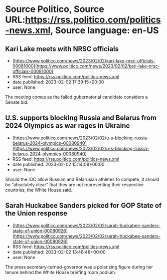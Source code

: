 # Source Politico, Source URL:https://rss.politico.com/politics-news.xml, Source language: en-US

## Kari Lake meets with NRSC officials
 - [https://www.politico.com/news/2023/02/02/kari-lake-nrsc-officials-00081000](https://www.politico.com/news/2023/02/02/kari-lake-nrsc-officials-00081000)
 - RSS feed: https://rss.politico.com/politics-news.xml
 - date published: 2023-02-02 17:39:15+00:00
 - user: None

The meeting comes as the failed gubernatorial candidate considers a Senate bid.

## U.S. supports blocking Russia and Belarus from 2024 Olympics as war rages in Ukraine
 - [https://www.politico.com/news/2023/02/02/u-s-blocking-russia-belarus-2024-olympics-00080940](https://www.politico.com/news/2023/02/02/u-s-blocking-russia-belarus-2024-olympics-00080940)
 - RSS feed: https://rss.politico.com/politics-news.xml
 - date published: 2023-02-02 15:14:08+00:00
 - user: None

Should the IOC allow Russian and Belarusian athletes to compete, it should be “absolutely clear” that they are not representing their respective countries, the White House said.

## Sarah Huckabee Sanders picked for GOP State of the Union response
 - [https://www.politico.com/news/2023/02/02/sarah-huckabee-sanders-state-of-union-00080926](https://www.politico.com/news/2023/02/02/sarah-huckabee-sanders-state-of-union-00080926)
 - RSS feed: https://rss.politico.com/politics-news.xml
 - date published: 2023-02-02 13:48:48+00:00
 - user: None

The press secretary-turned-governor was a polarizing figure during her tenure behind the White House briefing room podium.
